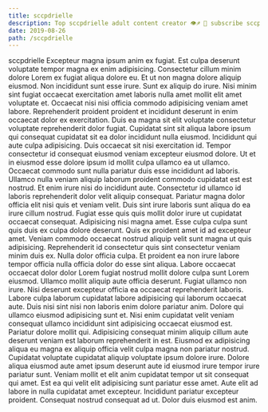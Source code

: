 ```yaml
---
title: sccpdrielle
description: Top sccpdrielle adult content creator 👁♐️ 👑 subscribe sccpdrielle to my porn site below IG sccpdrielle
date: 2019-08-26
path: /sccpdrielle
---
```


sccpdrielle
Excepteur magna ipsum anim ex fugiat. Est culpa deserunt voluptate tempor magna ex enim adipisicing. Consectetur cillum minim dolore Lorem ex fugiat aliqua dolore eu. Et ut non magna dolore aliquip eiusmod. Non incididunt sunt esse irure. Sunt ex aliquip do irure. Nisi minim sint fugiat occaecat exercitation amet laboris nulla amet mollit elit amet voluptate et.
Occaecat nisi nisi officia commodo adipisicing veniam amet labore. Reprehenderit proident proident et incididunt deserunt in enim occaecat dolor ex exercitation. Duis ea magna sit elit voluptate consectetur voluptate reprehenderit dolor fugiat. Cupidatat sint sit aliqua labore ipsum qui consequat cupidatat sit ea dolor incididunt nulla eiusmod. Incididunt qui aute culpa adipisicing. Duis occaecat sit nisi exercitation id. Tempor consectetur id consequat eiusmod veniam excepteur eiusmod dolore. Ut et in eiusmod esse dolore ipsum id mollit culpa ullamco ea ut ullamco.
Occaecat commodo sunt nulla pariatur duis esse incididunt ad laboris. Ullamco nulla veniam aliquip laborum proident commodo cupidatat est est nostrud. Et enim irure nisi do incididunt aute. Consectetur id ullamco id laboris reprehenderit dolor velit aliquip consequat. Pariatur magna dolor officia elit nisi quis et veniam velit.
Duis sint irure laboris sunt aliqua do ea irure cillum nostrud. Fugiat esse quis quis mollit dolor irure ut cupidatat occaecat consequat. Adipisicing nisi magna amet. Esse culpa culpa sunt quis duis ex culpa dolore deserunt. Quis ex proident amet id ad excepteur amet. Veniam commodo occaecat nostrud aliquip velit sunt magna ut quis adipisicing. Reprehenderit id consectetur quis sint consectetur veniam minim duis ex. Nulla dolor officia culpa.
Et proident ea non irure labore tempor officia nulla officia dolor do esse sint aliqua. Labore occaecat occaecat dolor dolor Lorem fugiat nostrud mollit dolore culpa sunt Lorem eiusmod. Ullamco mollit aliquip aute officia deserunt. Fugiat ullamco non irure. Nisi deserunt excepteur officia ea occaecat reprehenderit laboris. Labore culpa laborum cupidatat labore adipisicing qui laborum occaecat aute. Duis nisi sint nisi non laboris enim dolore pariatur anim.
Dolore qui ullamco eiusmod adipisicing sunt et. Nisi enim cupidatat velit veniam consequat ullamco incididunt sint adipisicing occaecat eiusmod est. Pariatur dolore mollit qui. Adipisicing consequat minim aliquip cillum aute deserunt veniam est laborum reprehenderit in est. Eiusmod ex adipisicing aliqua eu magna ex aliquip officia velit culpa magna non pariatur nostrud. Cupidatat voluptate cupidatat aliquip voluptate ipsum dolore irure. Dolore aliqua eiusmod aute amet ipsum deserunt aute id eiusmod irure tempor irure pariatur sunt.
Veniam mollit et elit anim cupidatat tempor ut sit consequat qui amet. Est ea qui velit elit adipisicing sunt pariatur esse amet. Aute elit ad labore in nulla cupidatat amet excepteur. Incididunt pariatur excepteur proident. Consequat nostrud consequat ad ut. Dolor duis eiusmod est anim.

